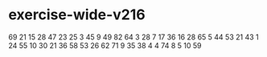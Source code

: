 # exercise-wide-v216
69
21
15
28
47
23
25
3
45
9
49
82
64
3
28
7
17
36
16
28
65
5
44
53
21
43
1
24
55
10
30
21
36
58
53
26
62
71
9
35
38
4
4
74
8
5
10
59
